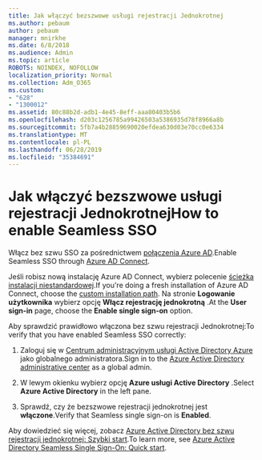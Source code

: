 ```yaml
---
title: Jak włączyć bezszwowe usługi rejestracji Jednokrotnej
ms.author: pebaum
author: pebaum
manager: mnirkhe
ms.date: 6/8/2018
ms.audience: Admin
ms.topic: article
ROBOTS: NOINDEX, NOFOLLOW
localization_priority: Normal
ms.collection: Adm_O365
ms.custom:
- "628"
- "1300012"
ms.assetid: 80c88b2d-adb1-4e45-8eff-aaa80403b5b6
ms.openlocfilehash: d203c1256785a99426503a5386935d78f8966a8b
ms.sourcegitcommit: 5fb7a4b28859690020efdea630d03e70cc0e6334
ms.translationtype: MT
ms.contentlocale: pl-PL
ms.lasthandoff: 06/28/2019
ms.locfileid: "35384691"
---
```

# <a name="how-to-enable-seamless-sso"></a><span data-ttu-id="1e02b-102">Jak włączyć bezszwowe usługi rejestracji Jednokrotnej</span><span class="sxs-lookup"><span data-stu-id="1e02b-102">How to enable Seamless SSO</span></span>

<span data-ttu-id="1e02b-103">Włącz bez szwu SSO za pośrednictwem [połączenia Azure AD](https://docs.microsoft.com/azure/active-directory/connect/active-directory-aadconnect).</span><span class="sxs-lookup"><span data-stu-id="1e02b-103">Enable Seamless SSO through [Azure AD Connect](https://docs.microsoft.com/azure/active-directory/connect/active-directory-aadconnect).</span></span>
  
<span data-ttu-id="1e02b-104">Jeśli robisz nową instalację Azure AD Connect, wybierz polecenie [ścieżka instalacji niestandardowej](https://docs.microsoft.com/azure/active-directory/connect/active-directory-aadconnect-get-started-custom).</span><span class="sxs-lookup"><span data-stu-id="1e02b-104">If you're doing a fresh installation of Azure AD Connect, choose the [custom installation path](https://docs.microsoft.com/azure/active-directory/connect/active-directory-aadconnect-get-started-custom).</span></span> <span data-ttu-id="1e02b-105">Na stronie **Logowanie użytkownika** wybierz opcję **Włącz rejestrację jednokrotną** .</span><span class="sxs-lookup"><span data-stu-id="1e02b-105">At the **User sign-in** page, choose the **Enable single sign-on** option.</span></span>
  
<span data-ttu-id="1e02b-106">Aby sprawdzić prawidłowo włączona bez szwu rejestracji Jednokrotnej:</span><span class="sxs-lookup"><span data-stu-id="1e02b-106">To verify that you have enabled Seamless SSO correctly:</span></span>
  
1. <span data-ttu-id="1e02b-107">Zaloguj się w [Centrum administracyjnym usługi Active Directory Azure](https://aad.portal.azure.com) jako globalnego administratora.</span><span class="sxs-lookup"><span data-stu-id="1e02b-107">Sign in to the [Azure Active Directory administrative center](https://aad.portal.azure.com) as a global admin.</span></span>

2. <span data-ttu-id="1e02b-108">W lewym okienku wybierz opcję **Azure usługi Active Directory** .</span><span class="sxs-lookup"><span data-stu-id="1e02b-108">Select **Azure Active Directory** in the left pane.</span></span>

3. <span data-ttu-id="1e02b-109">Sprawdź, czy że bezszwowe rejestracji jednokrotnej jest **włączone**.</span><span class="sxs-lookup"><span data-stu-id="1e02b-109">Verify that Seamless single sign-on is **Enabled**.</span></span>

<span data-ttu-id="1e02b-110">Aby dowiedzieć się więcej, zobacz [Azure Active Directory bez szwu rejestracji jednokrotnej: Szybki start](https://docs.microsoft.com/azure/active-directory/connect/active-directory-aadconnect-sso-quick-start).</span><span class="sxs-lookup"><span data-stu-id="1e02b-110">To learn more, see [Azure Active Directory Seamless Single Sign-On: Quick start](https://docs.microsoft.com/azure/active-directory/connect/active-directory-aadconnect-sso-quick-start).</span></span>
  